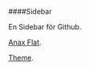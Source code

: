 ####Sidebar

En Sidebar för Github.

[Anax Flat](https://github.com/Nicklas766/anax-flat).

[Theme](https://github.com/Nicklas766/anax-flat-theme).
